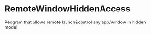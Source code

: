 # RemoteWindowHiddenAccess
 Peogram that allows remote launch&control any app/window in hidden mode!
